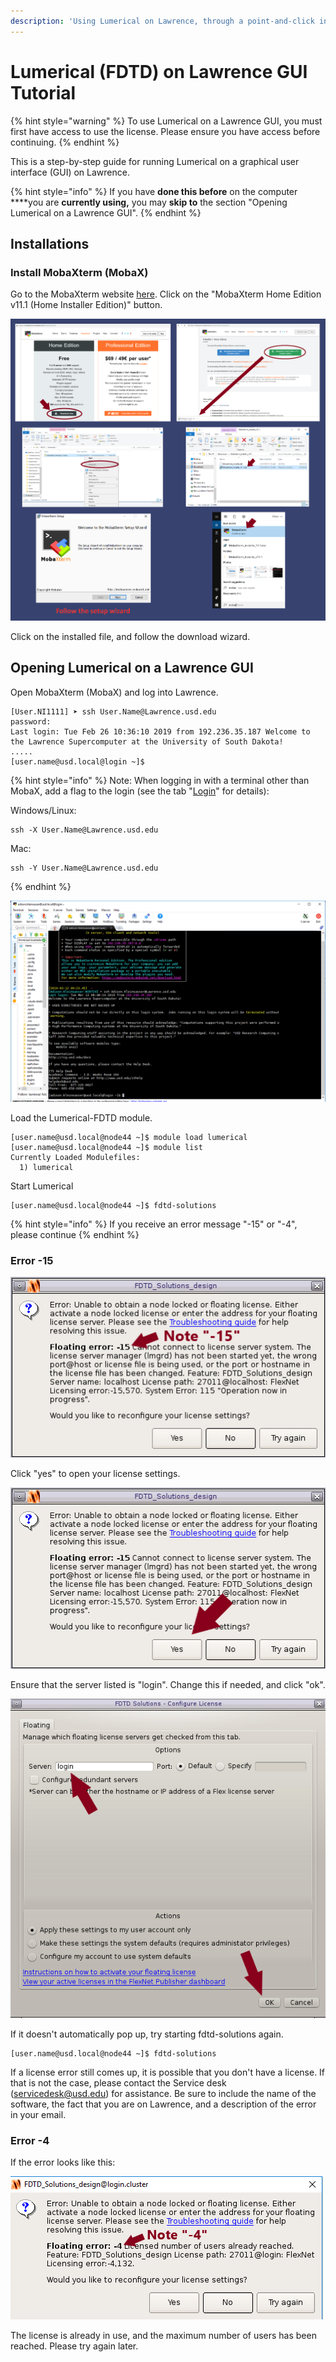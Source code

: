 ```yaml
---
description: 'Using Lumerical on Lawrence, through a point-and-click interface'
---
```


# Lumerical \(FDTD\) on Lawrence GUI Tutorial

{% hint style="warning" %}
To use Lumerical on a Lawrence GUI, you must first have access to use the license.  Please ensure you have access before continuing.
{% endhint %}

This is a step-by-step guide for running Lumerical on a graphical user interface \(GUI\) on Lawrence. 

{% hint style="info" %}
If you have **done this before** on the computer ****you are **currently using,** you may **skip to** the section "Opening Lumerical on a Lawrence GUI".
{% endhint %}

## **Installations**

### Install MobaXterm \(MobaX\)

Go to the MobaXterm website [here](https://mobaxterm.mobatek.net/download-home-edition.html). Click on the "MobaXterm Home Edition v11.1 \(Home Installer Edition\)" button.

![](../.gitbook/assets/screenshot-2-5%20%281%29.png)

Click on the installed file, and follow the download wizard.

## Opening Lumerical on a Lawrence GUI

Open MobaXterm \(MobaX\) and log into Lawrence.

```text
[User.NI1111] ➤ ssh User.Name@Lawrence.usd.edu
password: 
Last login: Tue Feb 26 10:36:10 2019 from 192.236.35.187 Welcome to the Lawrence Supercomputer at the University of South Dakota!
.....
[user.name@usd.local@login ~]$
```

{% hint style="info" %}
Note: When logging in with a terminal other than MobaX, add a flag to the login \(see the tab "[Login](https://usdrcg.gitbook.io/docs/lawrence-hpc/login)" for details\):

Windows/Linux:

```text
ssh -X User.Name@Lawrence.usd.edu
```

Mac:

```text
ssh -Y User.Name@Lawrence.usd.edu
```
{% endhint %}

![](../.gitbook/assets/screenshot-187.png)

Load the Lumerical-FDTD module.

```text
[user.name@usd.local@node44 ~]$ module load lumerical
[user.name@usd.local@node44 ~]$ module list
Currently Loaded Modulefiles:
  1) lumerical
```

Start Lumerical

```text
[user.name@usd.local@node44 ~]$ fdtd-solutions
```

{% hint style="info" %}
If you receive an error message "-15" or "-4", please continue
{% endhint %}

### Error -15

![](../.gitbook/assets/fdtd-error.png)

Click "yes" to open your license settings.

![](../.gitbook/assets/fdtd-error.b.png)

Ensure that the server listed is "login".  Change this if needed, and click "ok".

![](../.gitbook/assets/fdtderror2.png)

If it doesn't automatically pop up, try starting fdtd-solutions again. 

```text
[user.name@usd.local@node44 ~]$ fdtd-solutions
```

 If a license error still comes up, it is possible that you don't have a license.  If that is not the case, please contact the Service desk \(servicedesk@usd.edu\) for assistance.  Be sure to include the name of the software, the fact that you are on Lawrence, and a description of the error in your email.

### Error -4

If the error looks like this:

![](../.gitbook/assets/screenshot-208.png)

The license is already in use, and the maximum number of users has been reached.  Please try again later.

